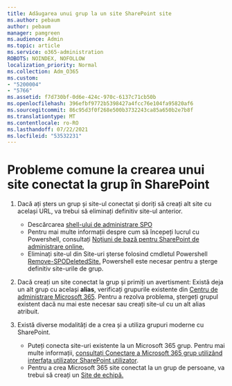 ```yaml
---
title: Adăugarea unui grup la un site SharePoint site
ms.author: pebaum
author: pebaum
manager: pamgreen
ms.audience: Admin
ms.topic: article
ms.service: o365-administration
ROBOTS: NOINDEX, NOFOLLOW
localization_priority: Normal
ms.collection: Adm_O365
ms.custom:
- "5200004"
- "5766"
ms.assetid: f7d730bf-0d6e-424c-970c-6137c71cb50b
ms.openlocfilehash: 396efbf9772b5398427a4fcc76e104fa95820af6
ms.sourcegitcommit: 86c95d3f0f268e500b3732243ca85a650b2e7b8f
ms.translationtype: MT
ms.contentlocale: ro-RO
ms.lasthandoff: 07/22/2021
ms.locfileid: "53532231"
---
```

# <a name="common-issues-when-creating-a-group-connected-site-in-sharepoint"></a>Probleme comune la crearea unui site conectat la grup în SharePoint

1. Dacă ați șters un grup și site-ul conectat și doriți să creați alt site cu același URL, va trebui să eliminați definitiv site-ul anterior.

   - Descărcarea [shell-ului de administrare SPO](https://support.office.com/article/introduction-to-the-sharepoint-online-management-shell-c16941c3-19b4-4710-8056-34c034493429)
   - Pentru mai multe informații despre cum să începeți lucrul cu Powershell, consultați [Noțiuni de bază pentru SharePoint de administrare online.](/powershell/module/sharepoint-online/remove-sposite)
   - Eliminați site-ul din Site-uri șterse folosind cmdletul Powershell [Remove-SPODeletedSite.](/powershell/module/sharepoint-online/remove-sposite?view=sharepoint-ps) Powershell este necesar pentru a șterge definitiv site-urile de grup.

1. Dacă creați un site conectat la grup și primiți un avertisment: Există deja un alt grup cu același **alias**, verificați grupurile existente din [Centru de administrare Microsoft 365](https://admin.microsoft.com/AdminPortal/Home#/groups). Pentru a rezolva problema, ștergeți grupul existent dacă nu mai este necesar sau creați site-ul cu un alt alias atribuit.

1. Există diverse modalități de a crea și a utiliza grupuri moderne cu SharePoint.

   - Puteți conecta site-uri existente la un Microsoft 365 grup. Pentru mai multe informații, [consultați Conectare a Microsoft 365 grup utilizând interfața utilizator SharePoint utilizator](/sharepoint/dev/transform/modernize-connect-to-office365-group#connect-an-office-365-group-using-the-sharepoint-user-interface).
   - Pentru a crea Microsoft 365 site conectat la un grup de persoane, va trebui să creați un [Site de echipă.](https://admin.microsoft.com/sharepoint)
